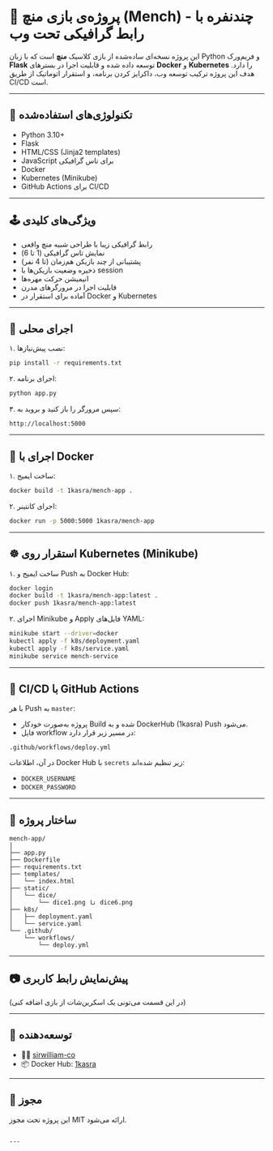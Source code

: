 # 🎲 پروژه‌ی بازی منچ (Mench) - چندنفره با رابط گرافیکی تحت وب

این پروژه نسخه‌ای ساده‌شده از بازی کلاسیک **منچ** است که با زبان Python و فریم‌ورک **Flask** توسعه داده شده و قابلیت اجرا در بسترهای **Docker** و **Kubernetes** را دارد. هدف این پروژه ترکیب توسعه وب، داکرایز کردن برنامه، و استقرار اتوماتیک از طریق CI/CD است.

---

## 🔧 تکنولوژی‌های استفاده‌شده

- Python 3.10+
- Flask
- HTML/CSS (Jinja2 templates)
- JavaScript برای تاس گرافیکی
- Docker
- Kubernetes (Minikube)
- GitHub Actions برای CI/CD

---

## 🕹️ ویژگی‌های کلیدی

- رابط گرافیکی زیبا با طراحی شبیه منچ واقعی
- نمایش تاس گرافیکی (1 تا 6)
- پشتیبانی از چند بازیکن هم‌زمان (تا 4 نفر)
- ذخیره وضعیت بازیکن‌ها با session
- انیمیشن حرکت مهره‌ها
- قابلیت اجرا در مرورگرهای مدرن
- آماده برای استقرار در Docker و Kubernetes

---

## 🚀 اجرای محلی

۱. نصب پیش‌نیازها:

```bash
pip install -r requirements.txt
````

۲. اجرای برنامه:

```bash
python app.py
```

۳. سپس مرورگر را باز کنید و بروید به:

```
http://localhost:5000
```

---

## 🐳 اجرای با Docker

۱. ساخت ایمیج:

```bash
docker build -t 1kasra/mench-app .
```

۲. اجرای کانتینر:

```bash
docker run -p 5000:5000 1kasra/mench-app
```

---

## ☸️ استقرار روی Kubernetes (Minikube)

۱. ساخت ایمیج و Push به Docker Hub:

```bash
docker login
docker build -t 1kasra/mench-app:latest .
docker push 1kasra/mench-app:latest
```

۲. اجرای Minikube و Apply فایل‌های YAML:

```bash
minikube start --driver=docker
kubectl apply -f k8s/deployment.yaml
kubectl apply -f k8s/service.yaml
minikube service mench-service
```

---

## 🔁 CI/CD با GitHub Actions

با هر Push به `master`:

* پروژه به‌صورت خودکار Build شده و به DockerHub (1kasra) Push می‌شود.
* فایل workflow در مسیر زیر قرار دارد:

```
.github/workflows/deploy.yml
```

در آن، اطلاعات Docker Hub با `secrets` زیر تنظیم شده‌اند:

* `DOCKER_USERNAME`
* `DOCKER_PASSWORD`

---

## 📁 ساختار پروژه

```
mench-app/
│
├── app.py
├── Dockerfile
├── requirements.txt
├── templates/
│   └── index.html
├── static/
│   └── dice/
│       └── dice1.png تا dice6.png
├── k8s/
│   ├── deployment.yaml
│   └── service.yaml
└── .github/
    └── workflows/
        └── deploy.yml
```

---

## 📷 پیش‌نمایش رابط کاربری

(در این قسمت می‌تونی یک اسکرین‌شات از بازی اضافه کنی)

---

## 👤 توسعه‌دهنده

* 👨‍💻 [sirwilliam-co](https://github.com/sirwilliam-co)
* 📦 Docker Hub: [1kasra](https://hub.docker.com/u/1kasra)

---

## 📄 مجوز

این پروژه تحت مجوز MIT ارائه می‌شود.

```

---


